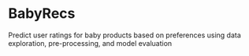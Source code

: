 # BabyRecs
Predict user ratings for baby products based on preferences using data exploration, pre-processing, and model evaluation
